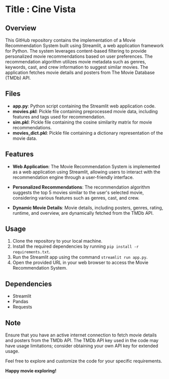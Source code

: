 # Title : Cine Vista

## Overview

This GitHub repository contains the implementation of a Movie Recommendation System built using Streamlit, a web application framework for Python. The system leverages content-based filtering to provide personalized movie recommendations based on user preferences. The recommendation algorithm utilizes movie metadata such as genres, keywords, cast, and crew information to suggest similar movies. The application fetches movie details and posters from The Movie Database (TMDb) API.

## Files

- **app.py**: Python script containing the Streamlit web application code.
- **movies.pkl**: Pickle file containing preprocessed movie data, including features and tags used for recommendation.
- **sim.pkl**: Pickle file containing the cosine similarity matrix for movie recommendations.
- **movies_dict.pkl**: Pickle file containing a dictionary representation of the movie data.

## Features

- **Web Application**: The Movie Recommendation System is implemented as a web application using Streamlit, allowing users to interact with the recommendation engine through a user-friendly interface.

- **Personalized Recommendations**: The recommendation algorithm suggests the top 5 movies similar to the user's selected movie, considering various features such as genres, cast, and crew.

- **Dynamic Movie Details**: Movie details, including posters, genres, rating, runtime, and overview, are dynamically fetched from the TMDb API.

## Usage

1. Clone the repository to your local machine.
2. Install the required dependencies by running `pip install -r requirements.txt`.
3. Run the Streamlit app using the command `streamlit run app.py`.
4. Open the provided URL in your web browser to access the Movie Recommendation System.

## Dependencies

- Streamlit
- Pandas
- Requests

## Note

Ensure that you have an active internet connection to fetch movie details and posters from the TMDb API. The TMDb API key used in the code may have usage limitations; consider obtaining your own API key for extended usage.

Feel free to explore and customize the code for your specific requirements.

**Happy movie exploring!**
